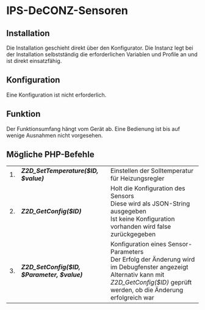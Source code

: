 <!DOCTYPE html>
<html lang="de">
  <head>
    <meta charset="utf-8">
	<meta name="viewport" content="width=device-width">
  </head>

  <body>
	<h1>IPS-DeCONZ-Sensoren</h1>
	<h2>Installation</h2>
	Die Installation geschieht direkt über den Konfigurator. Die Instanz legt bei der Installation selbstständig die erforderlichen Variablen und Profile an und ist direkt einsatzfähig.
	<h2>Konfiguration</h2>
	Eine Konfiguration ist nicht erforderlich.    
	<h2>Funktion</h2>
	Der Funktionsumfang hängt vom Gerät ab.  Eine Bedienung ist bis auf wenige Ausnahmen nicht vorgesehen.<br>
	<h2>Mögliche PHP-Befehle</h2>
	<table>
	  <tr>
		<td>1.</td>
		<td><b><i>Z2D_SetTemperature($ID, $value)</i></b></td>
		<td>Einstellen der Solltemperatur für Heizungsregler</td>
	  </tr>
	  <tr>
		<td>2.</td>
		<td><b><i>Z2D_GetConfig($ID)</i></b></td>
		<td>Holt die Konfiguration des Sensors<br>
			Diese wird als JSON-String ausgegeben<br>
			Ist keine Konfiguration vorhanden wird false zurückgegeben</td>
	  </tr>
	  <tr>
		<td>3.</td>
		<td><b><i>Z2D_SetConfig($ID, $Parameter, $value)</i></b></td>
		<td>Konfiguration eines Sensor-Parameters<br>
			Der Erfolg der Änderung wird im Debugfenster angezeigt<br>
			Alternativ kann mit <i>Z2D_GetConfig($ID)</i> geprüft werden, ob die Änderung erfolgreich war</td>
	  </tr>
	</table>
  </body>
</html>

